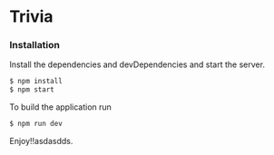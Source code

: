 # Trivia

### Installation
Install the dependencies and devDependencies and start the server.

```sh
$ npm install
$ npm start
```

To build the application run
```sh
$ npm run dev
```
Enjoy!!asdasdds.
